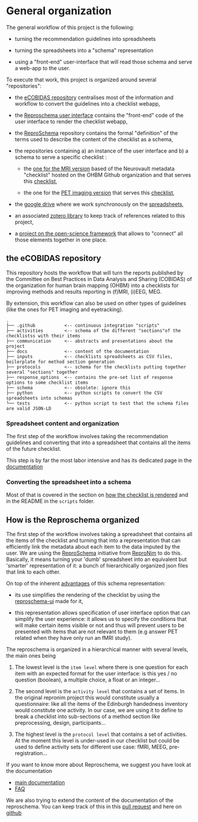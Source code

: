 # General organization

The general workflow of this project is the following:

-   turning the recommendation guidelines into spreadsheets

-   turning the spreadsheets into a "schema" representation

-   using a "front-end" user-interface that will read those schema and serve a
    web-app to the user.

To execute that work, this project is organized around several "repositories":

-   the [eCOBIDAS repository](https://github.com/Remi-Gau/eCobidas) centralises
    most of the information and workflow to convert the guidelines into a
    checklist webapp,

-   the [Reproschema user interface](https://github.com/ReproNim/reproschema-ui)
    contains the "front-end" code of the user interface to render the checklist
    webapp,

-   the [ReproSchema](https://github.com/ReproNim/reproschema) repository
    contains the formal "definition" of the terms used to describe the content
    of the checklist as a schema,

-   the repositories containing a) an instance of the user interface and b) a
    schema to serve a specific checklist :

    -   the [one for the MRI version](https://github.com/ohbm/cobidas) based of
        the Neurovault metadata "checklist" hosted on the OHBM Github
        organization and that serves this
        [checklist](https://ohbm.github.io/eCOBIDAS/#/),

    -   the one for the
        [PET imaging version](https://github.com/Remi-Gau/cobidas-PET) that
        serves this [checklist](https://remi-gau.github.io/cobidas-PET/#/),

-   the
    [google drive](https://drive.google.com/drive/folders/1wg5k-6pSB3mQm_a30abX6qb-lzTn_S-Y?usp=sharing)
    where we work synchronously on the
    [spreadsheets](https://drive.google.com/drive/folders/1ydwALHDzl21dcef3qhkju8JKKAT3Y72V?usp=sharing),

-   an associated
    [zotero library](https://www.zotero.org/groups/2349772/cobidas_checklist) to
    keep track of references related to this project,

-   a [project on the open-science framework](https://osf.io/anvqy/) that allows
    to "connect" all those elements together in one place.

## the eCOBIDAS repository

This repository hosts the workflow that will turn the reports published by the
Committee on Best Practices in Data Analysis and Sharing (COBIDAS) of the
organization for human brain mapping (OHBM) into a checklists for improving
methods and results reporting in (f)MRI, (i)EEG, MEG.

By extension, this workflow can also be used on other types of guidelines (like
the ones for PET imaging and eyetracking).

```text
.
├── .github           <-- continuous integration "scripts"
├── activities        <-- schema of the different "sections"of the checklistss with their items
├── communication     <-- abstracts and presentations about the project
├── docs              <-- content of the documentation
├── inputs            <-- checklists spreadsheets as CSV files, boilerplate for method section generation
├── protocols         <-- schema for the checklists putting together several "sections" together
├── response_options  <-- contains the pre-set list of response options to some checklist items
├── schema            <-- obsolete: ignore this
├── python            <-- python scripts to convert the CSV spreadsheets into schemas
└── tests             <-- python script to test that the schema files are valid JSON-LD
```

### Spreadsheet content and organization

The first step of the workflow involves taking the recommendation guidelines and
converting that into a spreadsheet that contains all the items of the future
checklist.

This step is by far the most labor intensive and has its dedicated page in the
[documentation](./40-spreadsheets.md)

### Converting the spreadsheet into a schema

Most of that is covered in the section on
[how the checklist is rendered](./50-how-to-render-the-checklist.md) and in the
README in the `scripts` folder.

## How is the Reproschema organized

The first step of the workflow involves taking a spreadsheet that contains all
the items of the checklist and turning that into a representation that can
efficiently link the metadata about each item to the data imputed by the user.
We are using the [ReproSchema](https://github.com/ReproNim/reproschema)
initiative from [ReproNim](http://www.repronim.org/) to do this. Basically, it
means turning your 'dumb' spreadsheet into an equivalent but 'smarter'
representation of it: a bunch of hierarchically organized json files that link
to each other.

On top of the inherent
[advantages](https://github.com/ReproNim/reproschema#30-advantages-of-current-representation)
of this schema representation:

-   its use simplifies the rendering of the checklist by using the
    [reproschema-ui](https://github.com/ReproNim/reproschema-ui) made for it,

-   this representation allows specification of user interface option that can
    simplify the user experience: it allows us to specify the conditions that
    will make certain items visible or not and thus will prevent users to be
    presented with items that are not relevant to them (e.g answer PET related
    when they have only run an fMRI study).

The reproschema is organized in a hierarchical manner with several levels, the
main ones being

1.  The lowest level is the `item level` where there is one question for each
    item with an expected format for the user interface: is this yes / no
    question (boolean), a multiple choice, a float or an integer...

1.  The second level is the `activity level` that contains a set of items. In
    the original repronim project this would constitute usually a questionnaire:
    like all the items of the Edinburgh handedness inventory would constitute
    one activity. In our case, we are using it to define to break a checklist
    into sub-sections of a method section like preprocessing, design,
    participants...

1.  The highest level is the `protocol level` that contains a set of activities.
    At the moment this level is under-used in our checklist but could be used to
    define activity sets for different use case: fMRI, MEEG, pre-registration...

If you want to know more about Reproschema, we suggest you have look at the
documentation

-   [main documentation](https://www.repronim.org/reproschema/)
-   [FAQ](https://www.repronim.org/reproschema/98_FAQ/)

We are also trying to extend the content of the documentation of the
reproschema. You can keep track of this in this
[pull request](https://github.com/ReproNim/reproschema/pull/399) and here on
[github](https://github.com/Remi-Gau/reproschema/tree/remi-documentation/docs)
